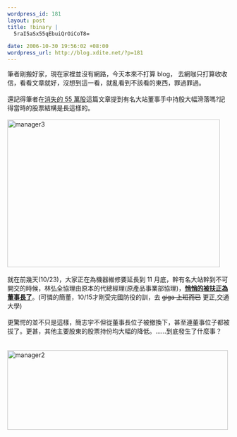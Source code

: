 ```yaml
--- 
wordpress_id: 181
layout: post
title: !binary |
  5raI5aSx55qEbuiQrOiCoT8=

date: 2006-10-30 19:56:02 +08:00
wordpress_url: http://blog.xdite.net/?p=181
---
```

筆者剛搬好家，現在家裡並沒有網路，今天本來不打算 blog， 去網咖只打算收收信，看看文章就好，沒想到這一看，就亂看到不該看的東西，罪過罪過。<br /><br />還記得筆者在<a href="../../../../../?p=95">消失的 55 萬股</a>這篇文章提到有名大站董事手中持股大幅滑落嗎?記得當時的股票結構是長這樣的。<br /><br /><a title="Photo Sharing" href="http://www.flickr.com/photos/14765209@N00/283465577/"><img width="482" height="334" alt="manager3" src="http://static.flickr.com/107/283465577_96d983baa3.jpg" /></a><br /><br />就在前幾天(10/23)，大家正在為機器維修要延長到 11 月底，幹有名大站幹到不可開交的時候，林弘全協理由原本的代總經理(原產品事業部協理)，<a href="http://www.flickr.com/photo_zoom.gne?id=283465580&amp;size=o"><font style="font-weight: bold;">悄悄的被扶正為董事長了</font></a>。(可憐的簡董，10/15才剛受完國防役的訓，去 <strike>giga 上班而已</strike> 更正,交通大學)<br /><br />更驚愕的並不只是這樣，簡志宇不但從董事長位子被撤換下，甚至連董事位子都被拔了。更甚，其他主要股東的股票持份均大幅的降低。......到底發生了什麼事？ <br /> <br /><br /><a title="Photo Sharing" href="http://www.flickr.com/photos/14765209@N00/283465576/"><img width="500" height="180" alt="manager2" src="http://static.flickr.com/117/283465576_5a4ecae443.jpg" /></a>
